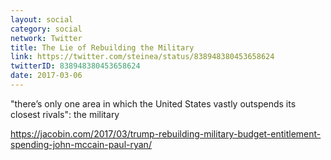 ```yaml
---
layout: social
category: social
network: Twitter
title: The Lie of Rebuilding the Military
link: https://twitter.com/steinea/status/838948380453658624
twitterID: 838948380453658624
date: 2017-03-06
---
```


"there’s only one area in which the United States vastly outspends its closest rivals": the military

<https://jacobin.com/2017/03/trump-rebuilding-military-budget-entitlement-spending-john-mccain-paul-ryan/>
